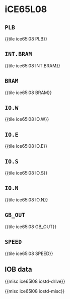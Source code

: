 # iCE65L08

## `PLB`

{{tile ice65l08 PLB}}

## `INT.BRAM`

{{tile ice65l08 INT.BRAM}}

## `BRAM`

{{tile ice65l08 BRAM}}

## `IO.W`

{{tile ice65l08 IO.W}}

## `IO.E`

{{tile ice65l08 IO.E}}

## `IO.S`

{{tile ice65l08 IO.S}}

## `IO.N`

{{tile ice65l08 IO.N}}

## `GB_OUT`

{{tile ice65l08 GB_OUT}}

## `SPEED`

{{tile ice65l08 SPEED}}

## IOB data

{{misc ice65l08 iostd-drive}}

{{misc ice65l08 iostd-misc}}
